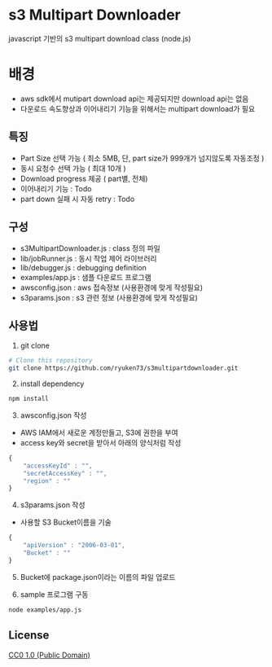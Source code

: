 # s3 Multipart Downloader
javascript 기반의 s3 multipart download class (node.js)

# 배경
- aws sdk에서 mutipart download api는 제공되지만 download api는 없음
- 다운로드 속도향상과 이어내리기 기능을 위해서는 multipart download가 필요

## 특징
- Part Size 선택 가능 ( 최소 5MB, 단, part size가 999개가 넘지않도록 자동조정 )
- 동시 요청수 선택 가능 ( 최대 10개 )
- Download progress 제공 ( part별, 전체)
- 이어내리기 기능 : Todo
- part down 실패 시 자동 retry : Todo

## 구성
- s3MultipartDownloader.js : class 정의 파일
- lib/jobRunner.js : 동시 작업 제어 라이브러리
- lib/debugger.js : debugging definition
- examples/app.js : 샘플 다운로드 프로그램
- awsconfig.json : aws 접속정보 (사용환경에 맞게 작성필요)
- s3params.json : s3 관련 정보 (사용환경에 맞게 작성필요)

## 사용법

1. git clone
```bash
# Clone this repository
git clone https://github.com/ryuken73/s3multipartdownloader.git
```
2. install dependency
```bash
npm install
```

3. awsconfig.json 작성 
- AWS IAM에서 새로운 계정만들고, S3에 권한을 부여
- access key와 secret을 받아서 아래의 양식처럼 작성

```javascript
{
    "accessKeyId" : "",
    "secretAccessKey" : "",
    "region" : ""
}
```

4. s3params.json 작성
- 사용할 S3 Bucket이름을 기술
```javascript
{
    "apiVersion" : "2006-03-01",
    "Bucket" : ""
}
```

5. Bucket에 package.json이라는 이름의 파일 업로드

6. sample 프로그램 구동
```bash
node examples/app.js
```

## License

[CC0 1.0 (Public Domain)](LICENSE.md)